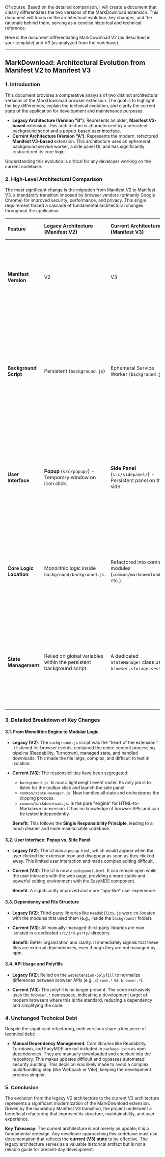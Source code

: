 Of course. Based on the detailed comparison, I will create a document that clearly differentiates the two versions of the MarkDownload extension. This document will focus on the architectural evolution, key changes, and the rationale behind them, serving as a concise historical and technical reference.

Here is the document differentiating MarkDownload V2 (as described in your template) and V3 (as analyzed from the codebase).

---

## MarkDownload: Architectural Evolution from Manifest V2 to Manifest V3

### 1. Introduction

This document provides a comparative analysis of two distinct architectural versions of the MarkDownload browser extension. The goal is to highlight the key differences, explain the technical evolution, and clarify the current state of the application for development and maintenance purposes.

-   **Legacy Architecture (Version "B")**: Represents an older, **Manifest V2-based** extension. This architecture is characterized by a persistent background script and a popup-based user interface.
-   **Current Architecture (Version "A")**: Represents the modern, refactored **Manifest V3-based** extension. This architecture uses an ephemeral background service worker, a side panel UI, and has significantly restructured its core logic.

Understanding this evolution is critical for any developer working on the current codebase.

### 2. High-Level Architectural Comparison

The most significant change is the migration from Manifest V2 to Manifest V3, a mandatory transition imposed by browser vendors (primarily Google Chrome) for improved security, performance, and privacy. This single requirement forced a cascade of fundamental architectural changes throughout the application.

| Feature                 | Legacy Architecture (Manifest V2)                               | Current Architecture (Manifest V3)                                | **Reason for Change & Impact**                                                                                                                                                                                          |
| :---------------------- | :---------------------------------------------------------------- | :---------------------------------------------------------------- | :---------------------------------------------------------------------------------------------------------------------------------------------------------------------------------------------------------------------- |
| **Manifest Version**    | V2                                                                | V3                                                                | **Mandatory platform upgrade.** V3 provides better security but disallows persistent background scripts, forcing major architectural refactoring.                                                                       |
| **Background Script**   | Persistent (`background.js`)                                      | Ephemeral Service Worker (`background.js`)                        | **Performance & Security.** The service worker only runs when needed, reducing resource consumption. However, it cannot maintain a global state, which necessitated the creation of a new state management system. |
| **User Interface**      | **Popup** (`src/popup/`) - Temporary window on icon click.        | **Side Panel** (`src/sidepanel/`) - Persistent panel on the side. | **Improved User Experience.** A side panel allows for a more feature-rich and persistent workspace for editing and managing clipped content, a significant upgrade over a transient popup.                              |
| **Core Logic Location** | Monolithic logic inside `background/background.js`.               | Refactored into common modules (`common/markdownload.js`, etc.).  | **Improved Maintainability & Testability.** Decoupling the core conversion logic from the browser event listeners (`background.js`) makes the code cleaner, easier to test, and reusable.                        |
| **State Management**    | Relied on global variables within the persistent background script. | A dedicated `StateManager` class using `browser.storage.session`. | **Adaptation to V3.** With an ephemeral service worker, state can no longer be held in memory. Using session storage is a robust solution that persists state for the lifetime of the browser session.           |

### 3. Detailed Breakdown of Key Changes

#### 3.1. From Monolithic Engine to Modular Logic

-   **Legacy (V2)**: The `background.js` script was the "heart of the extension." It listened for browser events, contained the entire content processing pipeline (Readability, Turndown), managed state, and handled downloads. This made the file large, complex, and difficult to test in isolation.

-   **Current (V3)**: The responsibilities have been segregated:
    -   `background.js`: Is now a lightweight event router. Its only job is to listen for the toolbar click and launch the side panel.
    -   `common/state-manager.js`: Now handles all state and orchestrates the clipping process.
    -   `common/markdownload.js`: Is the pure "engine" for HTML-to-Markdown conversion. It has no knowledge of browser APIs and can be tested independently.

    **Benefit**: This follows the **Single Responsibility Principle**, leading to a much cleaner and more maintainable codebase.

#### 3.2. User Interface: Popup vs. Side Panel

-   **Legacy (V2)**: The UI was a `popup.html`, which would appear when the user clicked the extension icon and disappear as soon as they clicked away. This limited user interaction and made complex editing difficult.

-   **Current (V3)**: The UI is now a `sidepanel.html`. It can remain open while the user interacts with the web page, providing a more stable and powerful editing environment with the EasyMDE component.

    **Benefit**: A significantly improved and more "app-like" user experience.

#### 3.3. Dependency and File Structure

-   **Legacy (V2)**: Third-party libraries like `Readability.js` were co-located with the modules that used them (e.g., inside the `background/` folder).

-   **Current (V3)**: All manually-managed third-party libraries are now isolated in a dedicated `src/3rd-party/` directory.

    **Benefit**: Better organization and clarity. It immediately signals that these files are external dependencies, even though they are not managed by npm.

#### 3.4. API Usage and Polyfills

-   **Legacy (V2)**: Relied on the `webextension-polyfill` to normalize differences between browser APIs (e.g., `chrome.*` vs. `browser.*`).

-   **Current (V3)**: The polyfill is no longer present. The code exclusively uses the `browser.*` namespace, indicating a development target of modern browsers where this is the standard, reducing a dependency and simplifying the code.

### 4. Unchanged Technical Debt

Despite the significant refactoring, both versions share a key piece of technical debt:

-   **Manual Dependency Management**: Core libraries like Readability, Turndown, and EasyMDE are not included in `package.json` as npm dependencies. They are manually downloaded and checked into the repository. This makes updates difficult and bypasses automated security auditing. This decision was likely made to avoid a complex build/bundling step (like Webpack or Vite), keeping the development process simpler.

### 5. Conclusion

The evolution from the legacy V2 architecture to the current V3 architecture represents a significant modernization of the MarkDownload extension. Driven by the mandatory Manifest V3 transition, the project underwent a beneficial refactoring that improved its structure, maintainability, and user experience.

**Key Takeaway**: The current architecture is not merely an update; it is a fundamental redesign. Any developer approaching this codebase must use documentation that reflects the **current (V3) state** to be effective. The legacy architecture serves as a valuable historical artifact but is not a reliable guide for present-day development.